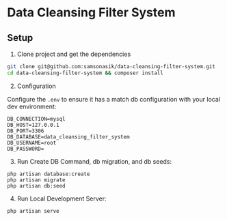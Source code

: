 Data Cleansing Filter System
============================

Setup
-----

1. Clone project and get the dependencies

```bash
git clone git@github.com:samsonasik/data-cleansing-filter-system.git
cd data-cleansing-filter-system && composer install
```

2. Configuration

Configure the `.env` to ensure it has a match db configuration with your local dev environment:

```env
DB_CONNECTION=mysql
DB_HOST=127.0.0.1
DB_PORT=3306
DB_DATABASE=data_cleansing_filter_system
DB_USERNAME=root
DB_PASSWORD=
```

3. Run Create DB Command, db migration, and db seeds:

```
php artisan database:create
php artisan migrate
php artisan db:seed
```

4. Run Local Development Server:

```bash
php artisan serve
```

